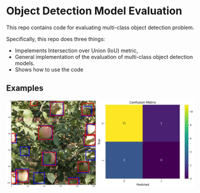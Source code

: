 # Object Detection Model Evaluation
This repo contains code for evaluating multi-class object detection problem. 

Specifically, this repo does three things:
- Impelements Intersection over Union (IoU) metric,
- General implementation of the evaluation of multi-class object detection models.
- Shows how to use the code 

## Examples 

!["Detections example"](Output/_MG_3168_10_merged_image.jpg)

